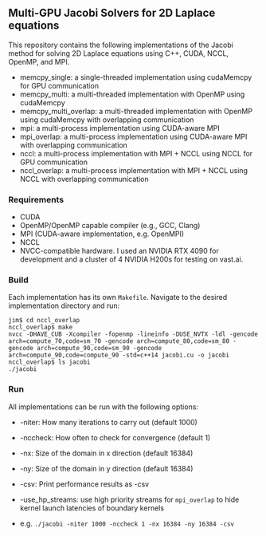 ## Multi-GPU Jacobi Solvers for 2D Laplace equations

This repository contains the following implementations of the Jacobi method for solving 2D Laplace
equations using C++, CUDA, NCCL, OpenMP, and MPI.

- memcpy_single: a single-threaded implementation using cudaMemcpy for GPU communication
- memcpy_multi: a multi-threaded implementation with OpenMP using cudaMemcpy
- memcpy_multi_overlap: a multi-threaded implementation with OpenMP using cudaMemcpy with overlapping communication
- mpi: a multi-process implementation using CUDA-aware MPI
- mpi_overlap: a multi-process implementation using CUDA-aware MPI with overlapping communication
- nccl: a multi-process implementation with MPI + NCCL using NCCL for GPU communication
- nccl_overlap: a multi-process implementation with MPI + NCCL using NCCL with overlapping
  communication

### Requirements

- CUDA
- OpenMP/OpenMP capable compiler (e.g., GCC, Clang)
- MPI (CUDA-aware implementation, e.g. OpenMPI)
- NCCL
- NVCC-compatible hardware. I used an NVIDIA RTX 4090 for development and a cluster of 4 NVIDIA
  H200s for testing on vast.ai.

### Build

Each implementation has its own `Makefile`. Navigate to the desired implementation directory and run:

```
jim$ cd nccl_overlap
nccl_overlap$ make
nvcc -DHAVE_CUB -Xcompiler -fopenmp -lineinfo -DUSE_NVTX -ldl -gencode arch=compute_70,code=sm_70 -gencode arch=compute_80,code=sm_80 -gencode arch=compute_90,code=sm_90 -gencode arch=compute_90,code=compute_90 -std=c++14 jacobi.cu -o jacobi
nccl_overlap$ ls jacobi
./jacobi
```

### Run

All implementations can be run with the following options:

- -niter: How many iterations to carry out (default 1000)
- -nccheck: How often to check for convergence (default 1)
- -nx: Size of the domain in x direction (default 16384)
- -ny: Size of the domain in y direction (default 16384)
- -csv: Print performance results as -csv
- -use_hp_streams: use high priority streams for `mpi_overlap` to hide kernel launch latencies of boundary kernels

- e.g. `./jacobi -niter 1000 -nccheck 1 -nx 16384 -ny 16384 -csv`
